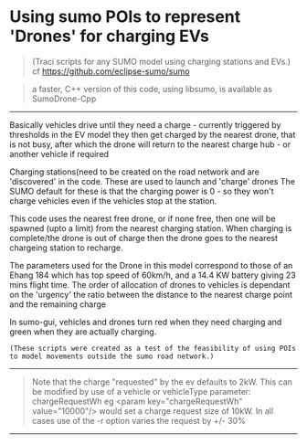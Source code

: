 # Using sumo POIs to represent 'Drones' for charging EVs
>  (Traci scripts for any SUMO model using charging stations and EVs.)      cf <https://github.com/eclipse-sumo/sumo>

>   a faster, C++ version of this code, using libsumo, is available as SumoDrone-Cpp                                    
---
  Basically vehicles drive until they need a charge - currently triggered by thresholds in the EV model
  they then get charged by the nearest drone, that is not busy, after which the drone will return to the nearest charge hub - or another vehicle if required  

  Charging stations(need to be created on the road network and are 'discovered' in the code. These are used to launch and 'charge' drones
  The SUMO default for these is that the charging power is 0 - so they won't charge vehicles even if the vehicles stop at the station.

  This code uses the nearest free drone, or if none free, then one will be spawned (upto a limit) from the nearest charging station.
  When charging is complete/the drone is out of charge then the drone goes to the nearest chargeing station to recharge.

  The parameters used for the Drone in this model correspond to those of an Ehang 184 which has top speed of 60km/h, and a 14.4 KW battery giving 23 mins flight time.
  The order of allocation of drones to vehicles is dependant on the 'urgency' the ratio between the distance to the nearest charge point and the remaining charge

  In sumo-gui, vehicles and drones turn red when they need charging and green when they are actually charging.
  
    (These scripts were created as a test of the feasibility of using POIs to model movements outside the sumo road network.)

  
---
  > Note that the charge "requested" by the ev defaults to 2kW. This can be modified by use of a vehicle or vehicleType parameter:  chargeRequestWh
        eg \<param key="chargeRequestWh" value="10000"/\>   would set a charge request size of 10kW.  In all cases use of the -r option varies the request by +/- 30%
---
